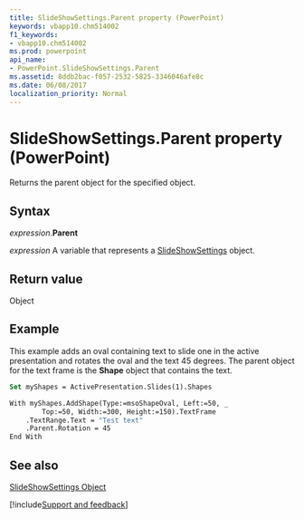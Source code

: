 ```yaml
---
title: SlideShowSettings.Parent property (PowerPoint)
keywords: vbapp10.chm514002
f1_keywords:
- vbapp10.chm514002
ms.prod: powerpoint
api_name:
- PowerPoint.SlideShowSettings.Parent
ms.assetid: 8ddb2bac-f057-2532-5825-3346046afe8c
ms.date: 06/08/2017
localization_priority: Normal
---
```



# SlideShowSettings.Parent property (PowerPoint)

Returns the parent object for the specified object.


## Syntax

_expression_.**Parent**

_expression_ A variable that represents a [SlideShowSettings](PowerPoint.SlideShowSettings.md) object.


## Return value

Object


## Example

This example adds an oval containing text to slide one in the active presentation and rotates the oval and the text 45 degrees. The parent object for the text frame is the  **Shape** object that contains the text.


```vb
Set myShapes = ActivePresentation.Slides(1).Shapes

With myShapes.AddShape(Type:=msoShapeOval, Left:=50, _
        Top:=50, Width:=300, Height:=150).TextFrame
    .TextRange.Text = "Test text"
    .Parent.Rotation = 45
End With
```


## See also


[SlideShowSettings Object](PowerPoint.SlideShowSettings.md)

[!include[Support and feedback](~/includes/feedback-boilerplate.md)]